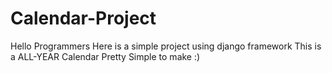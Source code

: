 # Calendar-Project
Hello Programmers 
Here is a simple project using django framework
This is a ALL-YEAR Calendar
Pretty Simple to make :)

